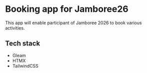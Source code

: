 # Booking app for Jamboree26

This app will enable participant of Jamboree 2026 to book various activities. 

## Tech stack
- Gleam
- HTMX
- TailwindCSS  